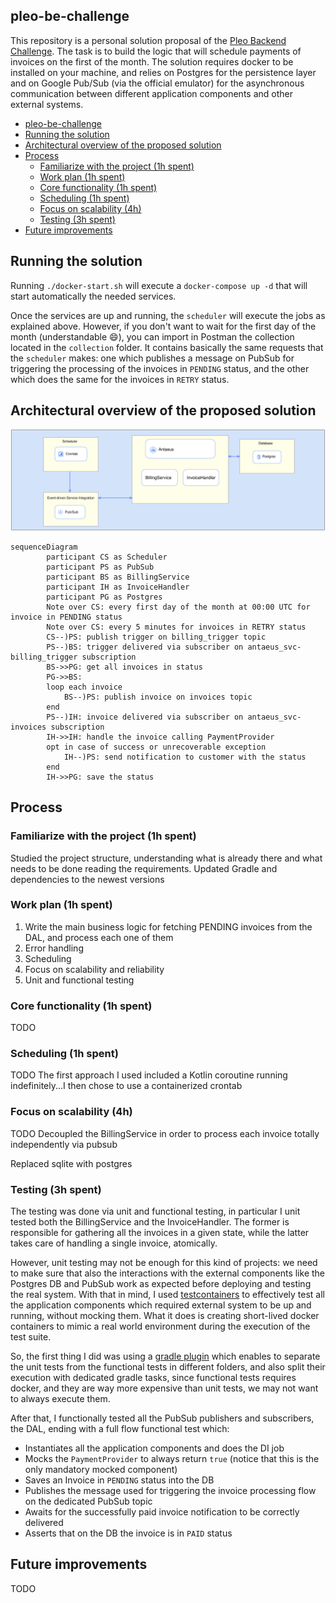 ## pleo-be-challenge

This repository is a personal solution proposal of the [Pleo Backend Challenge](https://github.com/pleo-io/antaeus).
The task is to build the logic that will schedule payments of invoices on the first of the month. The solution requires
docker to be installed on your machine, and relies on Postgres for the persistence layer and on Google Pub/Sub (via the
official emulator) for the asynchronous communication between different application components and other external
systems.

<!-- TOC -->
  * [pleo-be-challenge](#pleo-be-challenge)
  * [Running the solution](#running-the-solution)
  * [Architectural overview of the proposed solution](#architectural-overview-of-the-proposed-solution)
  * [Process](#process)
    * [Familiarize with the project (1h spent)](#familiarize-with-the-project--1h-spent-)
    * [Work plan (1h spent)](#work-plan--1h-spent-)
    * [Core functionality (1h spent)](#core-functionality--1h-spent-)
    * [Scheduling (1h spent)](#scheduling--1h-spent-)
    * [Focus on scalability (4h)](#focus-on-scalability--4h-)
    * [Testing (3h spent)](#testing--3h-spent-)
  * [Future improvements](#future-improvements)
<!-- TOC -->

## Running the solution

Running `./docker-start.sh` will execute a `docker-compose up -d` that will start automatically the needed services.

Once the services are up and running, the `scheduler` will execute the jobs as explained above. However, if you don't
want to wait for the first day of the month (understandable :smile:), you can import in Postman the collection located
in the `collection` folder. It contains basically the same requests that the `scheduler` makes: one which publishes a
message on PubSub for triggering the processing of the invoices in `PENDING` status, and the other which does the same
for the invoices in `RETRY` status.

## Architectural overview of the proposed solution

![Building blocks](docs/building_blocks.svg)

````mermaid
sequenceDiagram
        participant CS as Scheduler
        participant PS as PubSub
        participant BS as BillingService
        participant IH as InvoiceHandler
        participant PG as Postgres
        Note over CS: every first day of the month at 00:00 UTC for invoice in PENDING status
        Note over CS: every 5 minutes for invoices in RETRY status
        CS--)PS: publish trigger on billing_trigger topic
        PS--)BS: trigger delivered via subscriber on antaeus_svc-billing_trigger subscription
        BS->>PG: get all invoices in status
        PG->>BS: 
        loop each invoice
            BS--)PS: publish invoice on invoices topic
        end
        PS--)IH: invoice delivered via subscriber on antaeus_svc-invoices subscription
        IH->>IH: handle the invoice calling PaymentProvider
        opt in case of success or unrecoverable exception
            IH--)PS: send notification to customer with the status
        end
        IH->>PG: save the status
````

## Process

### Familiarize with the project (1h spent)

Studied the project structure, understanding what is already there and what needs to be done reading the requirements.
Updated Gradle and dependencies to the newest versions

### Work plan (1h spent)

1. Write the main business logic for fetching PENDING invoices from the DAL, and process each one of them
2. Error handling
3. Scheduling
4. Focus on scalability and reliability
5. Unit and functional testing

### Core functionality (1h spent)

TODO

### Scheduling (1h spent)

TODO
The first approach I used included a Kotlin coroutine running indefinitely...I then chose to use a containerized crontab

### Focus on scalability (4h)

TODO
Decoupled the BillingService in order to process each invoice totally independently via pubsub

Replaced sqlite with postgres

### Testing (3h spent)

The testing was done via unit and functional testing, in particular I unit tested both the BillingService and the
InvoiceHandler. The former is responsible for gathering all the invoices in a given state, while the latter takes care
of handling a single invoice, atomically.

However, unit testing may not be enough for this kind of projects: we need to make
sure that also the interactions with the external components like the Postgres DB and PubSub work as expected before
deploying and testing the real system. With that in mind, I used [testcontainers](https://www.testcontainers.org/)
to effectively test all the application components which required external system to be up and running, without mocking
them. What it does is creating short-lived docker containers to mimic a real world environment during the execution of
the test suite.

So, the first thing I did was using a [gradle plugin](https://github.com/unbroken-dome/gradle-testsets-plugin) which
enables to separate the unit tests from the functional tests in different folders, and also split their execution with
dedicated gradle tasks, since functional tests requires docker, and they are way more expensive than unit tests, we may
not want to always execute them.

After that, I functionally tested all the PubSub publishers and subscribers, the DAL, ending with a full flow functional
test which:

* Instantiates all the application components and does the DI job
* Mocks the `PaymentProvider` to always return `true` (notice that this is the only mandatory mocked component)
* Saves an Invoice in `PENDING` status into the DB
* Publishes the message used for triggering the invoice processing flow on the dedicated PubSub topic
* Awaits for the successfully paid invoice notification to be correctly delivered
* Asserts that on the DB the invoice is in `PAID` status

## Future improvements

TODO